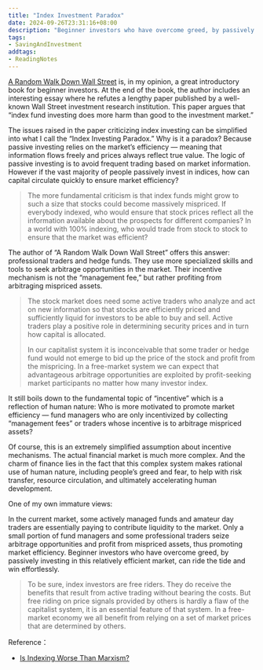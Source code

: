 ```yaml
---
title: "Index Investment Paradox"
date: 2024-09-26T23:31:16+08:00
description: "Beginner investors who have overcome greed, by passively investing in this relatively efficient market, can ride the tide and win effortlessly."
tags:
- SavingAndInvestment
addtags:
- ReadingNotes
---
```


[A Random Walk Down Wall Street](https://www.goodreads.com/en/book/show/40242274) is, in my opinion, a great introductory book for beginner investors. At the end of the book, the author includes an interesting essay where he refutes a lengthy paper published by a well-known Wall Street investment research institution. This paper argues that “index fund investing does more harm than good to the investment market.”

The issues raised in the paper criticizing index investing can be simplified into what I call the “Index Investing Paradox.” Why is it a paradox? Because passive investing relies on the market’s efficiency — meaning that information flows freely and prices always reflect true value. The logic of passive investing is to avoid frequent trading based on market information. However if the vast majority of people passively invest in indices, how can capital circulate quickly to ensure market efficiency?

> The more fundamental criticism is that index funds might grow to such a size that stocks could become massively mispriced. If everybody indexed, who would ensure that stock prices reflect all the information available about the prospects for different companies? In a world with 100% indexing, who would trade from stock to stock to ensure that the market was efficient?

The author of “A Random Walk Down Wall Street” offers this answer: professional traders and hedge funds. They use more specialized skills and tools to seek arbitrage opportunities in the market. Their incentive mechanism is not the “management fee,” but rather profiting from arbitraging mispriced assets.

> The stock market does need some active traders who analyze and act on new information so that stocks are efficiently priced and sufficiently liquid for investors to be able to buy and sell. Active traders play a positive role in determining security prices and in turn how capital is allocated.
>
> In our capitalist system it is inconceivable that some trader or hedge fund would not emerge to bid up the price of the stock and profit from the mispricing. In a free-market system we can expect that advantageous arbitrage opportunities are exploited by profit-seeking market participants no matter how many investor index.

It still boils down to the fundamental topic of “incentive” which is a reflection of human nature: Who is more motivated to promote market efficiency — fund managers who are only incentivized by collecting “management fees” or traders whose incentive is to arbitrage mispriced assets?

Of course, this is an extremely simplified assumption about incentive mechanisms. The actual financial market is much more complex. And the charm of finance lies in the fact that this complex system makes rational use of human nature, including people’s greed and fear, to help with risk transfer, resource circulation, and ultimately accelerating human development.

One of my own immature views:

In the current market, some actively managed funds and amateur day traders are essentially paying to contribute liquidity to the market. Only a small portion of fund managers and some professional traders seize arbitrage opportunities and profit from mispriced assets, thus promoting market efficiency. Beginner investors who have overcome greed, by passively investing in this relatively efficient market, can ride the tide and win effortlessly.

> To be sure, index investors are free riders. They do receive the benefits that result from active trading without bearing the costs. But free riding on price signals provided by others is hardly a flaw of the capitalist system, it is an essential feature of that system. In a free-market economy we all benefit from relying on a set of market prices that are determined by others.

Reference：

- [Is Indexing Worse Than Marxism?](https://www.princeton.edu/~bmalkiel/Marxism.pdf)